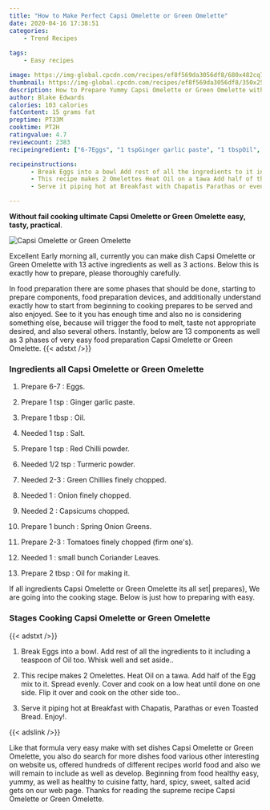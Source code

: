 ```yaml
---
title: "How to Make Perfect Capsi Omelette or Green Omelette"
date: 2020-04-16 17:38:51
categories:
    - Trend Recipes
    
tags:
    - Easy recipes

image: https://img-global.cpcdn.com/recipes/ef8f569da3056df8/680x482cq70/capsi-omelette-or-green-omelette-recipe-main-photo.jpg
thumbnail: https://img-global.cpcdn.com/recipes/ef8f569da3056df8/350x250cq70/capsi-omelette-or-green-omelette-recipe-main-photo.jpg
description: How to Prepare Yummy Capsi Omelette or Green Omelette with 13 ingredients and 3 stages of easy cooking.
author: Blake Edwards
calories: 103 calories
fatContent: 15 grams fat
preptime: PT33M
cooktime: PT2H
ratingvalue: 4.7
reviewcount: 2383
recipeingredient: ["6-7Eggs", "1 tspGinger garlic paste", "1 tbspOil", "1 tspSalt", "1 tspRed Chilli powder", "1/2 tspTurmeric powder", "2-3Green Chillies finely chopped", "1Onion finely chopped", "2Capsicums chopped", "1 bunchSpring Onion Greens", "2-3Tomatoes finely chopped firm ones", "1small bunch Coriander Leaves", "2 tbspOil for making it"]

recipeinstructions: 
      - Break Eggs into a bowl Add rest of all the ingredients to it including a teaspoon of Oil too Whisk well and set aside 
      - This recipe makes 2 Omelettes Heat Oil on a tawa Add half of the Egg mix to it Spread evenly Cover and cook on a low heat until done on one side Flip it over and cook on the other side too 
      - Serve it piping hot at Breakfast with Chapatis Parathas or even Toasted Bread Enjoy

---
```




**Without fail cooking ultimate Capsi Omelette or Green Omelette easy, tasty, practical**. 


![Capsi Omelette or Green Omelette](https://img-global.cpcdn.com/recipes/ef8f569da3056df8/680x482cq70/capsi-omelette-or-green-omelette-recipe-main-photo.jpg "Capsi Omelette or Green Omelette")




Excellent Early morning all, currently you can make dish Capsi Omelette or Green Omelette with 13 active ingredients as well as 3 actions. Below this is exactly how to prepare, please thoroughly carefully.

In food preparation there are some phases that should be done, starting to prepare components, food preparation devices, and additionally understand exactly how to start from beginning to cooking prepares to be served and also enjoyed. See to it you has enough time and also no is considering something else, because will trigger the food to melt, taste not appropriate desired, and also several others. Instantly, below are 13 components as well as 3 phases of very easy food preparation Capsi Omelette or Green Omelette.
{{< adstxt />}}

### Ingredients all Capsi Omelette or Green Omelette


1. Prepare 6-7 : Eggs.

1. Prepare 1 tsp : Ginger garlic paste.

1. Prepare 1 tbsp : Oil.

1. Needed 1 tsp : Salt.

1. Prepare 1 tsp : Red Chilli powder.

1. Needed 1/2 tsp : Turmeric powder.

1. Needed 2-3 : Green Chillies finely chopped.

1. Needed 1 : Onion finely chopped.

1. Needed 2 : Capsicums chopped.

1. Prepare 1 bunch : Spring Onion Greens.

1. Prepare 2-3 : Tomatoes finely chopped (firm one&#39;s).

1. Needed 1 : small bunch Coriander Leaves.

1. Prepare 2 tbsp : Oil for making it.



If all ingredients Capsi Omelette or Green Omelette its all set| prepares}, We are going into the cooking stage. Below is just how to preparing with easy.

### Stages Cooking Capsi Omelette or Green Omelette

{{< adstxt />}}


1. Break Eggs into a bowl. Add rest of all the ingredients to it including a teaspoon of Oil too. Whisk well and set aside..



1. This recipe makes 2 Omelettes. Heat Oil on a tawa. Add half of the Egg mix to it. Spread evenly. Cover and cook on a low heat until done on one side. Flip it over and cook on the other side too..



1. Serve it piping hot at Breakfast with Chapatis, Parathas or even Toasted Bread. Enjoy!.





{{< adslink />}}

Like that formula very easy make with set dishes Capsi Omelette or Green Omelette, you also do search for more dishes food various other interesting on website us, offered hundreds of different recipes world food and also we will remain to include as well as develop. Beginning from food healthy easy, yummy, as well as healthy to cuisine fatty, hard, spicy, sweet, salted acid gets on our web page. Thanks for reading the supreme recipe Capsi Omelette or Green Omelette.
